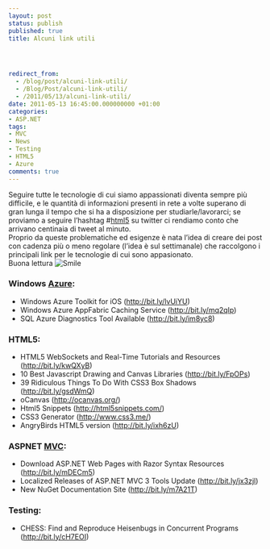 ```yaml
---
layout: post
status: publish
published: true
title: Alcuni link utili




redirect_from: 
  - /blog/post/alcuni-link-utili/
  - /Blog/Post/alcuni-link-utili/
  - /2011/05/13/alcuni-link-utili/
date: 2011-05-13 16:45:00.000000000 +01:00
categories:
- ASP.NET
tags:
- MVC
- News
- Testing
- HTML5
- Azure
comments: true
---
```

<p>Seguire tutte le tecnologie di cui siamo appassionati diventa sempre più difficile, e le quantità di informazioni presenti in rete a volte superano di gran lunga il tempo che si ha a disposizione per studiarle/lavorarci; se proviamo a seguire l’hashtag #<a title="Post about HTML5" href="http://tostring.it/tags/archive/html5" target="_blank">html5</a> su twitter ci rendiamo conto che arrivano centinaia di tweet al minuto.     <br />Proprio da queste problematiche ed esigenze è nata l’idea di creare dei post con cadenza più o meno regolare (l’idea è sul settimanale) che raccolgono i principali link per le tecnologie di cui sono appasionato.     <br />Buona lettura <img style="border-bottom-style: none; border-left-style: none; border-top-style: none; border-right-style: none" class="wlEmoticon wlEmoticon-smile" alt="Smile" src="http://www.tostring.it/UserFiles/imperugo/wlEmoticon-smile_2_7.png" /></p>  <h3><strong>Windows </strong><a title="Azure" href="http://tostring.it/tags/archive/azure" target="_blank"><strong>Azure</strong></a><strong>:</strong></h3>  <ul>   <li>Windows Azure Toolkit for iOS (<a title="http://bit.ly/lvUiYU" href="http://bit.ly/lvUiYU">http://bit.ly/lvUiYU</a>) </li>    <li>Windows Azure AppFabric Caching Service (<a title="http://bit.ly/mq2qIp" href="http://bit.ly/mq2qIp">http://bit.ly/mq2qIp</a>) </li>    <li>SQL Azure Diagnostics Tool Available (<a title="http://bit.ly/im8yc8" href="http://bit.ly/im8yc8">http://bit.ly/im8yc8</a>) </li> </ul>  <h3><font style="font-weight: bold"></font></h3>  <h3><font style="font-weight: bold">HTML5:</font></h3>  <ul>   <li>HTML5 WebSockets and Real-Time Tutorials and Resources (<a title="http://bit.ly/kwQXyB" href="http://bit.ly/kwQXyB">http://bit.ly/kwQXyB</a>) </li>    <li>10 Best Javascript Drawing and Canvas Libraries (<a title="http://bit.ly/FpOPs" href="http://bit.ly/FpOPs">http://bit.ly/FpOPs</a>) </li>    <li>39 Ridiculous Things To Do With CSS3 Box Shadows (<a title="http://bit.ly/gsdWmQ" href="http://bit.ly/gsdWmQ">http://bit.ly/gsdWmQ</a>) </li>    <li>oCanvas (<a title="http://ocanvas.org/" href="http://ocanvas.org/">http://ocanvas.org/</a>) </li>    <li>Html5 Snippets (<a title="http://html5snippets.com/" href="http://html5snippets.com/">http://html5snippets.com/</a>) </li>    <li>CSS3 Generator (<a title="http://www.css3.me/" href="http://www.css3.me/">http://www.css3.me/</a>) </li>    <li>AngryBirds HTML5 version (<a title="http://bit.ly/ixh6zU" href="http://bit.ly/ixh6zU">http://bit.ly/ixh6zU</a>) </li> </ul>  <h3><font style="font-weight: bold"></font></h3>  <h3><font style="font-weight: bold">ASPNET </font><a title="ASP.NET MVC" href="http://tostring.it/tags/archive/mvc" target="_blank"><font style="font-weight: bold">MVC</font></a><font style="font-weight: bold">:</font></h3>  <ul>   <li>Download ASP.NET Web Pages with Razor Syntax Resources (<a title="http://bit.ly/mDECm5" href="http://bit.ly/mDECm5">http://bit.ly/mDECm5</a>) </li>    <li>Localized Releases of ASP.NET MVC 3 Tools Update (<a title="http://bit.ly/jx3zjl" href="http://bit.ly/jx3zjl">http://bit.ly/jx3zjl</a>) </li>    <li>New NuGet Documentation Site (<a title="http://bit.ly/m7A21T" href="http://bit.ly/m7A21T">http://bit.ly/m7A21T</a>) </li> </ul>  <h3><font style="font-weight: bold"></font></h3>  <h3><font style="font-weight: bold">Testing:</font></h3>  <ul>   <li>CHESS: Find and Reproduce Heisenbugs in Concurrent Programs (<a title="http://bit.ly/cH7EOI" href="http://bit.ly/cH7EOI">http://bit.ly/cH7EOI</a>) </li> </ul>
